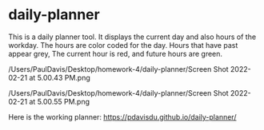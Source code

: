 # daily-planner

This is a daily planner tool. It displays the current day and also hours of the workday. The hours are color coded for the day. Hours that have past appear grey, The current hour is red, and future hours are green.


/Users/PaulDavis/Desktop/homework-4/daily-planner/Screen Shot 2022-02-21 at 5.00.43 PM.png



/Users/PaulDavis/Desktop/homework-4/daily-planner/Screen Shot 2022-02-21 at 5.00.55 PM.png



Here is the working planner: https://pdavisdu.github.io/daily-planner/